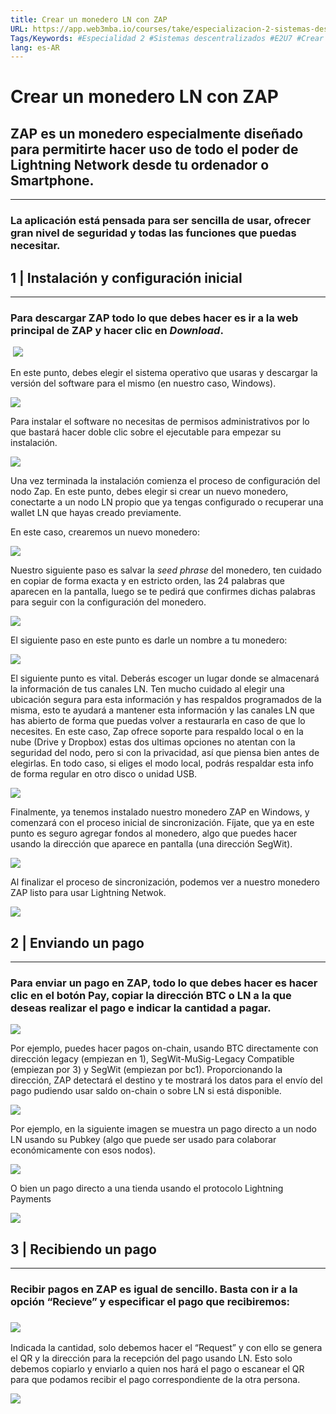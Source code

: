 ```yaml
---
title: Crear un monedero LN con ZAP
URL: https://app.web3mba.io/courses/take/especializacion-2-sistemas-descentralizados/texts/40644722-01-crear-un-monedero-ln-con-zap
Tags/Keywords: #Especialidad 2 #Sistemas descentralizados #E2U7 #Crear un monedero LN con ZAP #Crear un monedero #monedero LN con ZAP #monedero LN
lang: es-AR
---
```

# Crear un monedero LN con ZAP

## ZAP es un monedero especialmente diseñado para permitirte hacer uso de todo el poder de Lightning Network desde tu ordenador o Smartphone.

---

### La aplicación está pensada para ser sencilla de usar, ofrecer gran nivel de seguridad y todas las funciones que puedas necesitar.

  

## 1 | Instalación y configuración inicial

---

### Para descargar ZAP todo lo que debes hacer es ir a la web principal de ZAP y hacer clic en _Download_.

 ![](https://files.cdn.thinkific.com/file_uploads/636320/images/101/c62/6b1/Sin_ti%CC%81tulo-2_Mesa_de_trabajo_1.png)

  

En este punto, debes elegir el sistema operativo que usaras y descargar la versión del software para el mismo (en nuestro caso, Windows).

  

![](https://files.cdn.thinkific.com/file_uploads/636320/images/ca9/d50/29c/Sin_ti%CC%81tulo-2-02.png)

  

Para instalar el software no necesitas de permisos administrativos por lo que bastará hacer doble clic sobre el ejecutable para empezar su instalación.

  

![](https://files.cdn.thinkific.com/file_uploads/636320/images/712/5ef/2d8/Sin_ti%CC%81tulo-2-03.png)

  

Una vez terminada la instalación comienza el proceso de configuración del nodo Zap. En este punto, debes elegir si crear un nuevo monedero, conectarte a un nodo LN propio que ya tengas configurado o recuperar una wallet LN que hayas creado previamente. 

En este caso, crearemos un nuevo monedero:

  

![](https://files.cdn.thinkific.com/file_uploads/636320/images/fb1/7f8/9d7/Sin_ti%CC%81tulo-2-04.png)

  

Nuestro siguiente paso es salvar la _seed phrase_ del monedero, ten cuidado en copiar de forma exacta y en estricto orden, las 24 palabras que aparecen en la pantalla, luego se te pedirá que confirmes dichas palabras para seguir con la configuración del monedero. 

  

![](https://files.cdn.thinkific.com/file_uploads/636320/images/fbd/5a1/3bc/Sin_ti%CC%81tulo-2-05.png)

  

El siguiente paso en este punto es darle un nombre a tu monedero: 

  

![](https://files.cdn.thinkific.com/file_uploads/636320/images/8ff/35a/fda/Sin_ti%CC%81tulo-2-06.png)

  

El siguiente punto es vital. Deberás escoger un lugar donde se almacenará la información de tus canales LN. Ten mucho cuidado al elegir una ubicación segura para esta información y has respaldos programados de la misma, esto te ayudará a mantener esta información y las canales LN que has abierto de forma que puedas volver a restaurarla en caso de que lo necesites. En este caso, Zap ofrece soporte para respaldo local o en la nube (Drive y Dropbox) estas dos ultimas opciones no atentan con la seguridad del nodo, pero si con la privacidad, así que piensa bien antes de elegirlas. En todo caso, si eliges el modo local, podrás respaldar esta info de forma regular en otro disco o unidad USB. 

  

![](https://files.cdn.thinkific.com/file_uploads/636320/images/7cb/243/88c/Sin_ti%CC%81tulo-2-07.png)

  

Finalmente, ya tenemos instalado nuestro monedero ZAP en Windows, y comenzará con el proceso inicial de sincronización. Fíjate, que ya en este punto es seguro agregar fondos al monedero, algo que puedes hacer usando la dirección que aparece en pantalla (una dirección SegWit).

  

![](https://files.cdn.thinkific.com/file_uploads/636320/images/3dc/a54/c75/Sin_ti%CC%81tulo-2-08.png)

  

Al finalizar el proceso de sincronización, podemos ver a nuestro monedero ZAP listo para usar Lightning Netwok. 

  

![](https://files.cdn.thinkific.com/file_uploads/636320/images/70a/4d3/d79/Sin_ti%CC%81tulo-2-09.png)

##   

## 2 | Enviando un pago

---

### Para enviar un pago en ZAP, todo lo que debes hacer es hacer clic en el botón Pay, copiar la dirección BTC o LN a la que deseas realizar el pago e indicar la cantidad a pagar.

![](https://files.cdn.thinkific.com/file_uploads/636320/images/8c7/77f/a8e/Sin_ti%CC%81tulo-2-10.png)

  

Por ejemplo, puedes hacer pagos on-chain, usando BTC directamente con dirección legacy (empiezan en 1), SegWit-MuSig-Legacy Compatible (empiezan por 3) y SegWit (empiezan por bc1). Proporcionando la dirección, ZAP detectará el destino y te mostrará los datos para el envío del pago pudiendo usar saldo on-chain o sobre LN si está disponible. 

  

![](https://files.cdn.thinkific.com/file_uploads/636320/images/c73/826/141/Sin_ti%CC%81tulo-2-11.png)

  

Por ejemplo, en la siguiente imagen se muestra un pago directo a un nodo LN usando su Pubkey (algo que puede ser usado para colaborar económicamente con esos nodos). 

  

![](https://files.cdn.thinkific.com/file_uploads/636320/images/0fa/cce/6cc/Sin_ti%CC%81tulo-2-12.png)

  

O bien un pago directo a una tienda usando el protocolo Lightning Payments

  

![](https://files.cdn.thinkific.com/file_uploads/636320/images/06d/76a/4aa/Sin_ti%CC%81tulo-2-13.png)

  

## 3 | Recibiendo un pago

---

### Recibir pagos en ZAP es igual de sencillo. Basta con ir a la opción “Recieve” y especificar el pago que recibiremos:

### ![](https://files.cdn.thinkific.com/file_uploads/636320/images/8cc/131/457/Sin_ti%CC%81tulo-2-14.png)

  

Indicada la cantidad, solo debemos hacer el “Request” y con ello se genera el QR y la dirección para la recepción del pago usando LN. Esto solo debemos copiarlo y enviarlo a quien nos hará el pago o escanear el QR para que podamos recibir el pago correspondiente de la otra persona. 

  

![](https://files.cdn.thinkific.com/file_uploads/636320/images/0fb/400/e10/Sin_ti%CC%81tulo-2-15.png)